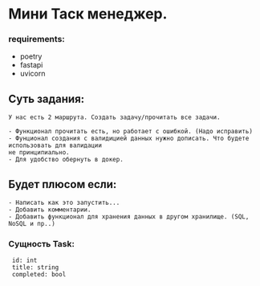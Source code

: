 # Мини Таск менеджер.

### requirements:

- poetry
- fastapi
- uvicorn


## Суть задания:
```
У нас есть 2 маршрута. Создать задачу/прочитать все задачи. 

- Функционал прочитать есть, но работает с ошибкой. (Надо исправить)
- Фунционал создания с валидицией данных нужно дописать. Что будете использовать для валидации
не принципиально.
- Для удобство обернуть в докер.
```

## Будет плюсом если:
```
- Написать как это запустить...
- Добавить комментарии.
- Добавить функционал для хранения данных в другом хранилище. (SQL, NoSQL и пр..)
```

### Сущность Task:
```
 id: int
 title: string
 completed: bool
```